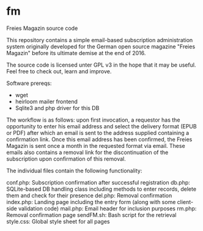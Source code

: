 # fm
Freies Magazin source code

This repository contains a simple email-based subscription administration system
originally developed for the German open source magazine "Freies Magazin" before
its ultimate demise at the end of 2016. 

The source code is licensed unter GPL v3 in the hope that it may be useful. Feel
free to check out, learn and improve.

Software prereqs:

- wget
- heirloom mailer frontend
- Sqlite3 and php driver for this DB

The workflow is as follows: upon first invocation, a requestor has the opportunity
to enter his email address and select the delivery format (EPUB or PDF) after which an email
is sent to the address supplied containing a confirmation link. Once this 
email address has been confirmed, the Freies Magazin is sent once a month
in the requested format via email. These emails also contains a removal link
for the discontinuation of the subscription upon confirmation of this removal.

The individual files contain the following functionality:

conf.php: Subscription confirmation after successful registration
db.php: SQLite-based DB handling class including methods to enter records, delete them and check for their presence
del.php: Removal confirmation 
index.php: Landing page including the entry form (along with some client-side validation code)
mail.php: Email header for inclusion purposes
rm.php: Removal confirmation page
sendFM.sh: Bash script for the retrieval
style.css: Global style sheet for all pages
